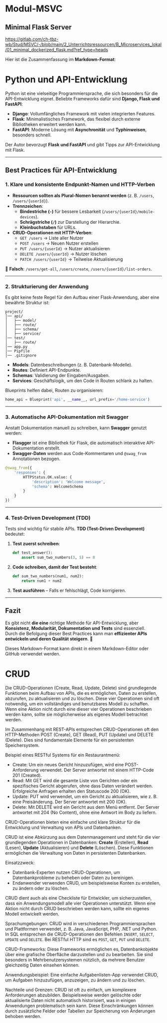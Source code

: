 # Modul-MSVC

## Minimal Flask Server

https://gitlab.com/ch-tbz-wb/Stud/MSVC/-/blob/main/2_Unterrichtsressourcen/B_Microservices_lokal/01_minimal_dockerized_flask.md?ref_type=heads

Hier ist die Zusammenfassung im **Markdown-Format**:  


# Python und API-Entwicklung

Python ist eine vielseitige Programmiersprache, die sich besonders für die API-Entwicklung eignet. Beliebte Frameworks dafür sind **Django, Flask und FastAPI**:

- **Django**: Vollumfängliches Framework mit vielen integrierten Features.
- **Flask**: Minimalistisches Framework, das flexibel durch externe Bibliotheken erweitert werden kann.
- **FastAPI**: Moderne Lösung mit **Asynchronität** und **Typhinweisen**, besonders schnell.

Der Autor bevorzugt **Flask und FastAPI** und gibt Tipps zur API-Entwicklung mit Flask.

---

## Best Practices für API-Entwicklung

### 1. Klare und konsistente Endpunkt-Namen und HTTP-Verben

- **Ressourcen sollten als Plural-Nomen benannt werden** (z. B. `/users`, `/users/{userId}`).
- **Trennzeichen**:
  - **Bindestriche (`-`)** für bessere Lesbarkeit (`/users/{userId}/mobile-devices`).
  - **Schrägstriche (`/`)** zur Darstellung der Hierarchie.
  - **Kleinbuchstaben** für URLs.
- **CRUD-Operationen mit HTTP-Verben**:
  - `GET /users` → Liste aller Nutzer
  - `POST /users` → Neuen Nutzer erstellen
  - `PUT /users/{userId}` → Nutzer aktualisieren
  - `DELETE /users/{userId}` → Nutzer löschen
  - `PATCH /users/{userId}` → Teilweise Aktualisierung

🚫 **Falsch**:
`/users/get-all`, `/users/create`, `/users/{userId}/list-orders`.

---

### 2. Strukturierung der Anwendung

Es gibt keine feste Regel für den Aufbau einer Flask-Anwendung, aber eine bewährte Struktur ist:

```plaintext
project/
│── api/
│   ├── model/
│   ├── route/
│   ├── schema/
│   ├── service/
│── test/
│   ├── route/
│── app.py
│── Pipfile
│── .gitignore
```

- **Models**: Datenbeschreibungen (z. B. Datenbank-Modelle).
- **Routes**: Definiert API-Endpunkte.
- **Schemas**: Validierung der Eingaben/Ausgaben.
- **Services**: Geschäftslogik, um den Code in Routen schlank zu halten.

Blueprints helfen dabei, Routen zu organisieren:

```python
home_api = Blueprint('api', __name__, url_prefix='/home-service')
```

---

### 3. Automatische API-Dokumentation mit Swagger

Anstatt Dokumentation manuell zu schreiben, kann **Swagger** genutzt werden:

- **Flasgger** ist eine Bibliothek für Flask, die automatisch interaktive API-Dokumentation erstellt.
- **Swagger-Daten** werden aus Code-Kommentaren und `@swag_from` Annotationen bezogen.

```python
@swag_from({
    'responses': {
        HTTPStatus.OK.value: {
            'description': 'Welcome message',
            'schema': WelcomeSchema
        }
    }
})
```

---

### 4. Test-Driven Development (TDD)

Tests sind wichtig für stabile APIs. **TDD (Test-Driven Development)** bedeutet:

1. **Test zuerst schreiben**:

    ```python
    def test_answer():
        assert sum_two_numbers(3, 5) == 8
    ```

2. **Code schreiben, damit der Test besteht**:

    ```python
    def sum_two_numbers(num1, num2):
        return num1 + num2
    ```

3. **Test ausführen** – Falls er fehlschlägt, Code korrigieren.

---

## Fazit

Es gibt nicht **die eine** richtige Methode für API-Entwicklung, aber **Konsistenz, Modularität, Dokumentation und Tests** sind essenziell.  
Durch die Befolgung dieser Best Practices kann man **effizienter APIs entwickeln und deren Qualität steigern**. 🚀

Dieses Markdown-Format kann direkt in einem Markdown-Editor oder GitHub verwendet werden.

# CRUD

Die CRUD-Operationen (Create, Read, Update, Delete) sind grundlegende Funktionen beim Aufbau von APIs, die es ermöglichen, Daten zu erstellen, abzurufen, zu aktualisieren und zu löschen. Diese vier Operationen sind oft notwendig, um ein vollständiges und benutzbares Modell zu schaffen. Wenn eine Aktion nicht durch eine dieser vier Operationen beschrieben werden kann, sollte sie möglicherweise als eigenes Modell betrachtet werden.

Im Zusammenhang mit REST-APIs entsprechen CRUD-Operationen oft den HTTP-Methoden POST (Create), GET (Read), PUT (Update) und DELETE (Delete). Dies sind fundamentale Elemente für ein persistenten Speichersystem.

Beispiel eines RESTful Systems für ein Restaurantmenü:
- Create: Um ein neues Gericht hinzuzufügen, wird eine POST-Anforderung verwendet. Der Server antwortet mit einem HTTP-Code 201 (Created).
- Read: Mit GET wird die gesamte Liste von Gerichten oder ein spezifisches Gericht abgerufen, ohne dass Daten verändert werden. Erfolgreiche Anfragen erhalten den Statuscode 200 (OK).
- Update: PUT wird verwendet, um ein Gericht zu aktualisieren, wie z. B. eine Preisänderung. Der Server antwortet mit 200 (OK).
- Delete: Mit DELETE wird ein Gericht aus dem Menü entfernt. Der Server antwortet mit 204 (No Content), ohne eine Antwort im Body zu liefern.

CRUD-Operationen bieten eine einfache und klare Struktur für die Entwicklung und Verwaltung von APIs und Datenbanken.

CRUD ist eine Abkürzung aus dem Datenmanagement und steht für die vier grundlegenden Operationen in Datenbanken: **Create** (Erstellen), **Read** (Lesen), **Update** (Aktualisieren) und **Delete** (Löschen). Diese Funktionen ermöglichen die Verwaltung von Daten in persistenten Datenbanken.

Einsatzzweck:
- Datenbank-Experten nutzen CRUD-Operationen, um Datenbankprobleme zu beheben oder Daten zu bereinigen.
- Endanwender verwenden CRUD, um beispielsweise Konten zu erstellen, zu ändern oder zu löschen.

CRUD dient auch als eine Checkliste für Entwickler, um sicherzustellen, dass ein Anwendungsmodell alle vier Operationen unterstützt. Wenn eine Aktion nicht durch CRUD beschrieben werden kann, sollte ein eigenes Modell entwickelt werden.

Sprachumgebungen: CRUD wird in verschiedenen Programmiersprachen und Plattformen verwendet, z. B. Java, JavaScript, PHP, .NET und Python. In SQL entsprechen die CRUD-Operationen den Befehlen `INSERT`, `SELECT`, `UPDATE` und `DELETE`. Bei RESTful HTTP sind es `POST`, `GET`, `PUT` und `DELETE`.

CRUD-Frameworks: Diese Frameworks ermöglichen es, Datenbankobjekte über eine grafische Oberfläche darzustellen und zu bearbeiten. Sie sind besonders in Mehrbenutzersystemen nützlich, da mehrere Benutzer gleichzeitig Daten einsehen können. 

Anwendungsbeispiel: Eine einfache Aufgabenlisten-App verwendet CRUD, um Aufgaben hinzuzufügen, anzuzeigen, zu ändern und zu löschen.

Nachteile und Grenzen: CRUD ist oft zu einfach, um komplexere Anforderungen abzubilden. Beispielsweise werden gelöschte oder aktualisierte Daten nicht automatisch historisiert, was in einigen Anwendungen problematisch sein kann. Diese Einschränkungen können durch zusätzliche Felder oder Tabellen zur Speicherung von Änderungen behoben werden.